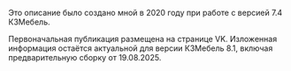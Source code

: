 

Это описание было создано мной в 2020 году при работе с версией 7.4 К3Мебель.

Первоначальная публикация размещена на странице VK. Изложенная информация остаётся актуальной для версии К3Мебель 8.1, включая предварительную сборку от 19.08.2025.
